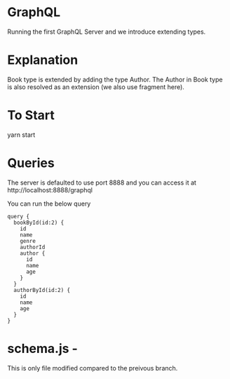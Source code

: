 # GraphQL
Running the first GraphQL Server and we introduce extending types.

# Explanation

Book type is extended by adding the type Author.  The Author in Book type is also resolved as an extension (we also use fragment here).

# To Start
yarn start

# Queries
The server is defaulted to use port 8888 and you can access it at http://localhost:8888/graphql

You can run the below query

```
query {
  bookById(id:2) {
    id
    name
    genre
    authorId
    author {
      id
      name
      age
    }
  }
  authorById(id:2) {
    id
    name
    age
  }
}
```

# schema.js -
This is only file modified compared to the preivous branch.

